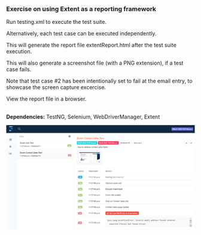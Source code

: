 ### Exercise on using Extent as a reporting framework
Run testing.xml to execute the test suite.

Alternatively, each test case can be executed independently.

This will generate the report file extentReport.html after the test suite execution.

This will also generate a screenshot file (with a PNG extension), if a test case fails.

Note that test case #2 has been intentionally set to fail at the email entry, to showcase the screen capture excercise.

View the report file in a browser.
<br/><br/>

**Dependencies:**
TestNG, Selenium, WebDriverManager, Extent

![img.png](readme_img.png)